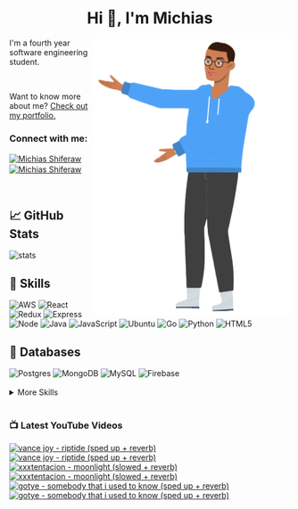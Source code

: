 
<h1 align="center">Hi 👋, I'm Michias</h1>

<div>
<img src="./download.png" align="right" data-canonical-src="https://gyazo.com/eb5c5741b6a9a16c692170a41a49c858.png" height="500" />

</div>

<p float="left">

<div>


I'm a fourth year software engineering student.

<br>


Want to know more about me? [Check out my portfolio.](https://michias.vercel.app/)


<h3 align="left">Connect with me:</h3>
<p align="left">
<a href="https://www.linkedin.com/in/michiasshiferaw" target="blank"><img align="center" src="https://cdn.svgporn.com/logos/linkedin-icon.svg" alt="Michias Shiferaw" height="30" width="40" /></a>
<a href="https://www.youtube.com/@kuubamusic" target="blank"><img align="center" src="https://cdn.svgporn.com/logos/youtube-icon.svg" alt="Michias Shiferaw" height="30" width="40" /></a>
</p>

<br>


## &#x1f4c8; GitHub Stats
<img alt="stats" src="https://github-readme-stats.vercel.app/api/top-langs/?username=MichiasShiferaw&layout=compact"/>

<br>

## 💼 Skills
<img alt="AWS" src="https://img.shields.io/badge/AWS-%23FF9900.svg?style=for-the-badge&logo=amazon-aws&logoColor=white"/>
<img alt="React" src="https://img.shields.io/badge/react-%2320232a.svg?style=for-the-badge&logo=react&logoColor=%2361DAFB"/>
<img alt="Redux" src="https://img.shields.io/badge/redux-%23593d88.svg?style=for-the-badge&logo=redux&logoColor=white"/>
<img alt="Express" src="https://img.shields.io/badge/express.js-%23404d59.svg?style=for-the-badge&logo=express&logoColor=%2361DAFB"/>
<img alt="Node" src="https://img.shields.io/badge/node.js-6DA55F?style=for-the-badge&logo=node.js&logoColor=white"/>
<img alt="Java" src="https://img.shields.io/badge/java-%23ED8B00.svg?style=for-the-badge&logo=openjdk&logoColor=white"/>
<img alt="JavaScript" src="https://img.shields.io/badge/javascript-%23323330.svg?style=for-the-badge&logo=javascript&logoColor=%23F7DF1E"/>
<img alt="Ubuntu" src="https://img.shields.io/badge/Ubuntu-E95420?style=for-the-badge&logo=ubuntu&logoColor=white"/>
<img alt="Go" src="https://img.shields.io/badge/go-%2300ADD8.svg?style=for-the-badge&logo=go&logoColor=white"/>
<img alt="Python" src="https://img.shields.io/badge/python-3670A0?style=for-the-badge&logo=python&logoColor=ffdd54"/>
<img alt="HTML5" src="https://img.shields.io/badge/html5-%23E34F26.svg?style=for-the-badge&logo=html5&logoColor=white"/>

<br>

## 💾 Databases
<img alt="Postgres" src="https://img.shields.io/badge/postgres-%23316192.svg?style=for-the-badge&logo=postgresql&logoColor=white"/>
<img alt="MongoDB" src="https://img.shields.io/badge/MongoDB-%234ea94b.svg?style=for-the-badge&logo=mongodb&logoColor=white"/>
<img alt="MySQL" src="https://img.shields.io/badge/mysql-%2300f.svg?style=for-the-badge&logo=mysql&logoColor=white"/>
<img alt="Firebase" src="https://img.shields.io/badge/firebase-%23039BE5.svg?style=for-the-badge&logo=firebase"/>

<br>


<br>

<details>
<summary>More Skills</summary>
<br>

<img alt="CSS" src="https://img.shields.io/badge/css3-%231572B6.svg?style=for-the-badge&logo=css3&logoColor=white"/>
<img alt="SASS" src="https://img.shields.io/badge/SASS-hotpink.svg?style=for-the-badge&logo=SASS&logoColor=white"/>
<img alt="Bootstrap" src="https://img.shields.io/badge/bootstrap-%23563D7C.svg?style=for-the-badge&logo=bootstrap&logoColor=white"/>
<img alt="MUI" src="https://img.shields.io/badge/MUI-%230081CB.svg?style=for-the-badge&logo=mui&logoColor=white"/>


<br>

<img alt="SonarQube" src="https://img.shields.io/badge/SonarQube-black?style=for-the-badge&logo=sonarqube&logoColor=4E9BCD"/>
<img alt="SonarLint" src="https://img.shields.io/badge/SonarLint-CB2029?style=for-the-badge&logo=SONARLINT&logoColor=white"/>
<img alt="Selenium" src="https://img.shields.io/badge/-selenium-%43B02A?style=for-the-badge&logo=selenium&logoColor=white"/>

<br>

<img alt="Netlify" src="https://img.shields.io/badge/netlify-%23000000.svg?style=for-the-badge&logo=netlify&logoColor=#00C7B7"/>
<img alt="Jenkins" src="https://img.shields.io/badge/jenkins-%232C5263.svg?style=for-the-badge&logo=jenkins&logoColor=white"/>
<img alt="Github" src="https://img.shields.io/badge/github-%23121011.svg?style=for-the-badge&logo=github&logoColor=white"/>
<img alt="GitLab" src="https://img.shields.io/badge/gitlab-%23181717.svg?style=for-the-badge&logo=gitlab&logoColor=white"/>
<img alt="Git" src="https://img.shields.io/badge/git-%23F05033.svg?style=for-the-badge&logo=git&logoColor=white"/>
<img alt="Nodemon" src="https://img.shields.io/badge/NODEMON-%23323330.svg?style=for-the-badge&logo=nodemon&logoColor=%BBDEAD"/>
<img alt="Canva" src="https://img.shields.io/badge/Canva-%2300C4CC.svg?style=for-the-badge&logo=Canva&logoColor=white"/>
<img alt="Gatsby" src="https://img.shields.io/badge/Gatsby-%23663399.svg?style=for-the-badge&logo=gatsby&logoColor=white"/>
<img alt="Next" src="https://img.shields.io/badge/Next-black?style=for-the-badge&logo=next.js&logoColor=white"/>

</details>

<br>

</div>

</p>



### 📺 Latest YouTube Videos
<!-- BEGIN YOUTUBE-CARDS -->
[![vance joy - riptide (sped up + reverb)](https://ytcards.demolab.com/?id=RkZJ4K2OGyo&title=vance+joy+-+riptide+%28sped+up+%2B+reverb%29&lang=en&timestamp=1692561292&background_color=%230d1117&title_color=%23ffffff&stats_color=%23dedede&max_title_lines=1&width=250&border_radius=5&duration=173 "vance joy - riptide (sped up + reverb)")](https://www.youtube.com/watch?v=RkZJ4K2OGyo#gh-dark-mode-only)[![vance joy - riptide (sped up + reverb)](https://ytcards.demolab.com/?id=RkZJ4K2OGyo&title=vance+joy+-+riptide+%28sped+up+%2B+reverb%29&lang=en&timestamp=1692561292&background_color=%23ffffff&title_color=%2324292f&stats_color=%2357606a&max_title_lines=1&width=250&border_radius=5&duration=173 "vance joy - riptide (sped up + reverb)")](https://www.youtube.com/watch?v=RkZJ4K2OGyo#gh-light-mode-only)
[![xxxtentacion - moonlight (slowed + reverb)](https://ytcards.demolab.com/?id=IzEdKa--woM&title=xxxtentacion+-+moonlight+%28slowed+%2B+reverb%29&lang=en&timestamp=1692300602&background_color=%230d1117&title_color=%23ffffff&stats_color=%23dedede&max_title_lines=1&width=250&border_radius=5&duration=172 "xxxtentacion - moonlight (slowed + reverb)")](https://www.youtube.com/watch?v=IzEdKa--woM#gh-dark-mode-only)[![xxxtentacion - moonlight (slowed + reverb)](https://ytcards.demolab.com/?id=IzEdKa--woM&title=xxxtentacion+-+moonlight+%28slowed+%2B+reverb%29&lang=en&timestamp=1692300602&background_color=%23ffffff&title_color=%2324292f&stats_color=%2357606a&max_title_lines=1&width=250&border_radius=5&duration=172 "xxxtentacion - moonlight (slowed + reverb)")](https://www.youtube.com/watch?v=IzEdKa--woM#gh-light-mode-only)
[![gotye - somebody that i used to know (sped up + reverb)](https://ytcards.demolab.com/?id=yiCFCLJ_A2Q&title=gotye+-+somebody+that+i+used+to+know+%28sped+up+%2B+reverb%29&lang=en&timestamp=1692046868&background_color=%230d1117&title_color=%23ffffff&stats_color=%23dedede&max_title_lines=1&width=250&border_radius=5&duration=215 "gotye - somebody that i used to know (sped up + reverb)")](https://www.youtube.com/watch?v=yiCFCLJ_A2Q#gh-dark-mode-only)[![gotye - somebody that i used to know (sped up + reverb)](https://ytcards.demolab.com/?id=yiCFCLJ_A2Q&title=gotye+-+somebody+that+i+used+to+know+%28sped+up+%2B+reverb%29&lang=en&timestamp=1692046868&background_color=%23ffffff&title_color=%2324292f&stats_color=%2357606a&max_title_lines=1&width=250&border_radius=5&duration=215 "gotye - somebody that i used to know (sped up + reverb)")](https://www.youtube.com/watch?v=yiCFCLJ_A2Q#gh-light-mode-only)
<!-- END YOUTUBE-CARDS -->


